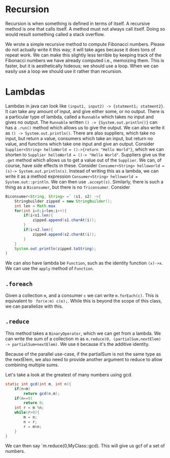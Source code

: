 # Recursion
Recursion is when something is defined in terms of itself.
A recursive method is one that calls itself.
A method must not always call itself. 
Doing so would result something called a stack overflow.

We wrote a simple recursive method to compute Fibonacci numbers.
Please do not actually write it this way; it will take ages because it does tons of repeat work.
We can make this slightly less terrible by keeping track of the Fibonacci numbers we have already computed i.e., memoizing them.
This is faster, but it is aesthetically hideous; we should use a loop.
When we can easily use a loop we should use it rather than recursion.
# Lambdas
Lambdas in java can look like `(input1, input2) -> {statment1; statment2}`.
It can take any amount of input, and give either some, or no output.
There is a particular type of lambda, called a `Runnable` which takes no input and gives no output.
The `Runnable` written `() -> {System.out.println()}` can has a `.run()` method which allows us to give the output.
We can also write it as `() -> System.out.println()`.
There are also suppliers, which take no input, but return a value, consumers which take an input, but return no value, and functions which take one input and give an output.
Consider `Supplier<String> helloWorld = ()->{return "Hello World"}`, which we can shorten to `Supplier helloWorld = ()-> "Hello World"`. 
Suppliers give us the `.get` method which allows us to get a value out of the `Supplier`.
We can, of course, have side effects in these.
Consider `Consumer<String> helloworld = (s)-> System.out.println(s)`. 
Instead of writing this as a lambda, we can write it as a method expression `Consumer<String> helloworld = System.out::println`.
We can then use `.accept(s)`.
Similarly, there is such a thing as a `Biconsumer`, but there is no `Triconsumer`.
Consider 
```java
Biconsumer<String, String> =` (s1, s2) ->{
	Stringbuilder zipped = new StringBuilder();
	int len = Math.max
	for(int i=0;i<len;i++){
		if(i<s1.len){
			zipped.append(s1.charAt(i));
		}
		if(i<s2.len){
			zipped.append(s2.charAt(i));
		}
	}
	System.out.println(zipped.toString);
}
```
We can also have lambda be `Function`, such as the identity function `(x)->x`.
We can use the `apply` method of `Function`.
## `.foreach`
Given a collection `m`, and a consumer `c` we can write `m.forEach(c)`.
This is equivalent to ` for(e:m) c(e);`.
While this is beyond the scope of this class, we can parallelize with this.
## `.reduce`
This method takes a `BinaryOperator`, which we can get from a lambda.
We can write the sum of a collection m as `m.reduce(0, (partialSum,nextElem) -> partialSum+nextElem)`.
We use `0` because it's the additive identity.

Because of the parallel use-case, if the partialSum is not the same type as the nextElem, we also need to provide another argument to reduce to allow combining multiple sums.

Let's take a look at the greatest of many numbers using gcd.
```java
static int gcd(int m, int n){
	if(n<m)
		return gcd(n,m);
	if(n==0)
		return 0;
	int r = m %n;
	while(r>0){
		m = n;
		n = r;
		r = m%n;
	}
}
```
We can then say `m.reduce(0,MyClass::gcd). This will give us gcf of a set of numbers.
